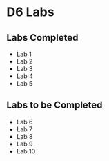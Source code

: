 # D6 Labs

## Labs Completed

- Lab 1
- Lab 2
- Lab 3
- Lab 4
- Lab 5
  
## Labs to be Completed

- Lab 6
- Lab 7
- Lab 8
- Lab 9
- Lab 10
